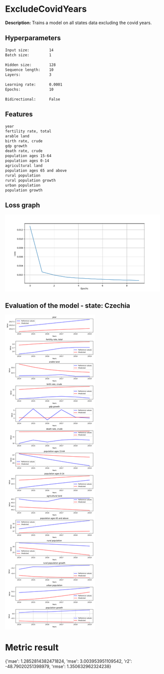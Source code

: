 
# ExcludeCovidYears

**Description:** Trains a model on all states data excluding the covid years.

## Hyperparameters
```
Input size:         14
Batch size:         1

Hidden size:        128
Sequence length:    10
Layers:             3

Learning rate:      0.0001
Epochs:             10

Bidirectional:      False
```
## Features
```
year
fertility rate, total
arable land
birth rate, crude
gdp growth
death rate, crude
population ages 15-64
population ages 0-14
agricultural land
population ages 65 and above
rural population
rural population growth
urban population
population growth
```
## Loss graph


![Loss graph](./plots/loss.png)


## Evaluation of the model - state: Czechia


![Evaluation of the model - state: Czechia](./plots/evaluation_czechia.png)

# Metric result
{'mae': 1.2852814382471824,
 'mse': 3.003953951109542,
 'r2': -48.79020251398979,
 'rmse': 1.350632962324238}
